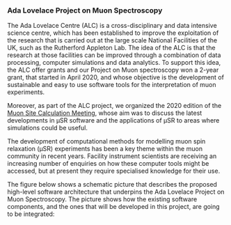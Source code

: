 ### Ada Lovelace Project on Muon Spectroscopy  

The Ada Lovelace Centre (ALC) is a cross-disciplinary and data intensive science centre, which has been established to improve the exploitation of the research that is carried out at the large scale National Facilities of the UK, such as the Rutherford Appleton Lab.  The idea of the ALC is that the research at those facilities can be improved through a combination of data processing, computer simulations and data analytics. To support this idea, the ALC offer grants and our Project on Muon spectroscopy won a 2-year grant, that started in April 2020, and whose objective is the development of sustainable and easy to use software tools for the interpretation of muon experiments.  

Moreover, as part of the ALC project, we organized the 2020 edition of the [Muon Site Calculation Meeting](https://web.cvent.com/event/9721b662-bfc7-4db1-a5b3-7d97025c17bc/summary), whose aim was to discuss the latest developments in µSR software and the applications of µSR to areas where simulations could be useful. 

The development of computational methods for modelling muon spin relaxation (μSR) experiments has been a key theme within the muon community in recent years. Facility instrument scientists are receiving an increasing number of enquiries on how these computer tools might be accessed, but at present they require specialised knowledge for their use. 

The figure below shows a schematic picture that describes the proposed high-level software architecture that underpins the Ada Lovelace Project on Muon Spectroscopy.  The picture shows how the existing software components, and the ones that will be developed in this project, are going to be integrated: 
